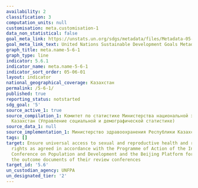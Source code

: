 ```yaml
---
availability: 2
classification: 3
computation_units: null
customisation: meta.customisation-1
data_non_statistical: false
goal_meta_link: https://unstats.un.org/sdgs/metadata/files/Metadata-05-06-01.pdf
goal_meta_link_text: United Nations Sustainable Development Goals Metadata (pdf 634kB)
graph_title: meta.name-5-6-1
graph_type: line
indicator: 5.6.1
indicator_name: meta.name-5-6-1
indicator_sort_order: 05-06-01
layout: indicator
national_geographical_coverage: Казахстан
permalink: /5-6-1/
published: true
reporting_status: notstarted
sdg_goal: '5'
source_active_1: true
source_compilation_1: Комитет по статистике Министерства национальной экономики Республики
  Казахстан (Управление социальной и демографической статистике)
source_data_1: null
source_implementation_1: Министерство здравоохранения Республики Казахстан
tags: []
target: Ensure universal access to sexual and reproductive health and reproductive
  rights as agreed in accordance with the Programme of Action of the International
  Conference on Population and Development and the Beijing Platform for Action and
  the outcome documents of their review conferences
target_id: '5.6'
un_custodian_agency: UNFPA
un_designated_tier: '2'
---
```

